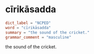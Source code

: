 # cīrikāsadda

``` toml
dict_label = "NCPED"
word = "cīrikāsadda"
summary = "the sound of the cricket."
grammar_comment = "masculine"
```

the sound of the cricket.

